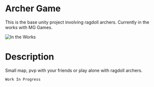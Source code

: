  # Archer Game
This is the base unity project involving ragdoll archers. Currently in the works with MG Games.  

![In the Works](https://media.giphy.com/media/2A525RqZDVNlAL0fmj/giphy.gif)

# Description  
Small map, pvp with your friends or play alone with ragdoll archers.

``Work In Progress``
